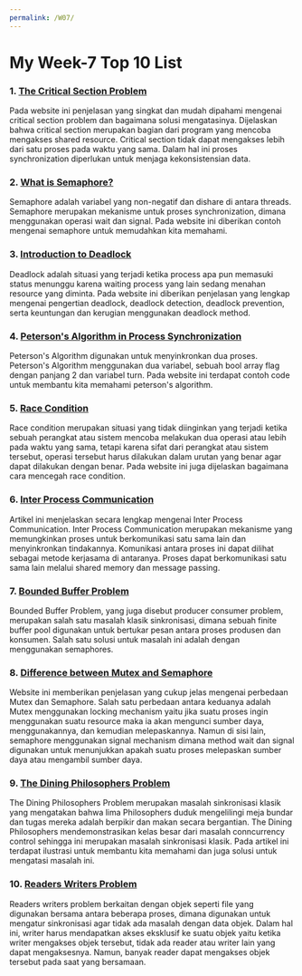 ```yaml
---
permalink: /W07/
---
```

# My Week-7 Top 10 List

### 1. [The Critical Section Problem](https://www.tutorialspoint.com/critical-section-problem)
Pada website ini penjelasan yang singkat dan mudah dipahami mengenai critical section problem dan bagaimana solusi mengatasinya. Dijelaskan bahwa critical section merupakan bagian dari program yang mencoba mengakses shared resource. Critical section tidak dapat mengakses lebih dari satu proses pada waktu yang sama. Dalam hal ini proses synchronization diperlukan untuk menjaga kekonsistensian data. 

### 2. [What is Semaphore?](https://www.guru99.com/semaphore-in-operating-system.html)
Semaphore adalah variabel yang non-negatif dan dishare di antara threads. Semaphore merupakan mekanisme untuk proses synchronization, dimana menggunakan operasi wait dan signal. Pada website ini diberikan contoh mengenai semaphore untuk memudahkan kita memahami.

### 3. [Introduction to Deadlock](https://www.guru99.com/deadlock-in-operating-system.html)
Deadlock adalah situasi yang terjadi ketika process apa pun memasuki status menunggu karena waiting process yang lain sedang menahan resource yang diminta. Pada website ini diberikan penjelasan yang lengkap mengenai pengertian deadlock, deadlock detection, deadlock prevention, serta keuntungan dan kerugian menggunakan deadlock method.

### 4. [Peterson's Algorithm in Process Synchronization](https://www.geeksforgeeks.org/petersons-algorithm-in-process-synchronization/)
Peterson's Algorithm digunakan untuk menyinkronkan dua proses. Peterson's Algorithm menggunakan dua variabel, sebuah bool array flag dengan panjang 2 dan variabel turn. Pada website ini terdapat contoh code untuk membantu kita memahami peterson's algorithm.

### 5. [Race Condition](https://searchstorage.techtarget.com/definition/race-condition)
Race condition merupakan situasi yang tidak diinginkan yang terjadi ketika sebuah perangkat atau sistem mencoba melakukan dua operasi atau lebih pada waktu yang sama, tetapi karena sifat dari perangkat atau sistem tersebut, operasi tersebut harus dilakukan dalam urutan yang benar agar dapat dilakukan dengan benar. Pada website ini juga dijelaskan bagaimana cara mencegah race condition.

### 6. [Inter Process Communication](https://www.geeksforgeeks.org/inter-process-communication-ipc/)
Artikel ini menjelaskan secara lengkap mengenai Inter Process Communication. Inter Process Communication merupakan mekanisme yang memungkinkan proses untuk berkomunikasi satu sama lain dan menyinkronkan tindakannya. Komunikasi antara proses ini dapat dilihat sebagai metode kerjasama di antaranya. Proses dapat berkomunikasi satu sama lain melalui shared memory dan message passing.

### 7. [Bounded Buffer Problem](https://www.studytonight.com/operating-system/bounded-buffer)
Bounded Buffer Problem, yang juga disebut producer consumer problem, merupakan salah satu masalah klasik sinkronisasi, dimana sebuah finite buffer pool digunakan untuk bertukar pesan antara proses produsen dan konsumen. Salah satu solusi untuk masalah ini adalah dengan menggunakan semaphores.

### 8. [Difference between Mutex and Semaphore](https://afteracademy.com/blog/difference-between-mutex-and-semaphore-in-operating-system)
Website ini memberikan penjelasan yang cukup jelas mengenai perbedaan Mutex dan Semaphore. Salah satu perbedaan antara keduanya adalah Mutex menggunakan locking mechanism yaitu jika suatu proses ingin menggunakan suatu resource maka ia akan mengunci sumber daya, menggunakannya, dan kemudian melepaskannya. Namun di sisi lain, semaphore menggunakan signal mechanism dimana method wait dan signal digunakan untuk menunjukkan apakah suatu proses melepaskan sumber daya atau mengambil sumber daya.

### 9. [The Dining Philosophers Problem](https://www.javatpoint.com/os-dining-philosophers-problem)
The Dining Philosophers Problem merupakan masalah sinkronisasi klasik yang mengatakan bahwa lima Philosophers duduk mengelilingi meja bundar dan tugas mereka adalah berpikir dan makan secara bergantian. The Dining Philosophers mendemonstrasikan kelas besar dari masalah conncurrency control sehingga ini merupakan masalah sinkronisasi klasik. Pada artikel ini terdapat ilustrasi untuk membantu kita memahami dan juga solusi untuk mengatasi masalah ini.

### 10. [Readers Writers Problem](https://www.tutorialspoint.com/readers-writers-problem)
Readers writers problem berkaitan dengan objek seperti file yang digunakan bersama antara beberapa proses, dimana digunakan untuk mengatur sinkronisasi agar tidak ada masalah dengan data objek. Dalam hal ini, writer harus mendapatkan akses eksklusif ke suatu objek yaitu ketika writer mengakses objek tersebut, tidak ada reader atau writer lain yang dapat mengaksesnya. Namun, banyak reader dapat mengakses objek tersebut pada saat yang bersamaan.

